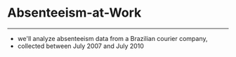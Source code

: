 # Absenteeism-at-Work
----------------------
* we'll analyze absenteeism data from a Brazilian courier company,
* collected between July 2007 and July 2010


